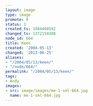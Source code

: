 ```yaml
---
layout: image
type: image
promote: 0
status: 1
created_ts: 1084408502
changed_ts: 1372159388
node_id: 664
title: Keen
created: '2004-05-13'
changed: '2013-06-25'
aliases:
- "/2004/05/13/keen/"
- "/node/664/"
permalink: "/2004/05/13/keen/"
tags:
- Andy
images:
- src: image/images/me-1-sml-664.jpg
  name: me-1-sml-664.jpg
---
```


